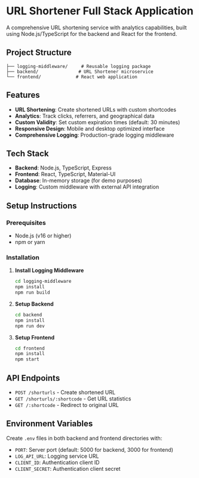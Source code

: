 # URL Shortener Full Stack Application

A comprehensive URL shortening service with analytics capabilities, built using Node.js/TypeScript for the backend and React for the frontend.

## Project Structure

```
├── logging-middleware/     # Reusable logging package
├── backend/               # URL Shortener microservice
└── frontend/             # React web application
```

## Features

- **URL Shortening**: Create shortened URLs with custom shortcodes
- **Analytics**: Track clicks, referrers, and geographical data
- **Custom Validity**: Set custom expiration times (default: 30 minutes)
- **Responsive Design**: Mobile and desktop optimized interface
- **Comprehensive Logging**: Production-grade logging middleware

## Tech Stack

- **Backend**: Node.js, TypeScript, Express
- **Frontend**: React, TypeScript, Material-UI
- **Database**: In-memory storage (for demo purposes)
- **Logging**: Custom middleware with external API integration

## Setup Instructions

### Prerequisites
- Node.js (v16 or higher)
- npm or yarn

### Installation

1. **Install Logging Middleware**
   ```bash
   cd logging-middleware
   npm install
   npm run build
   ```

2. **Setup Backend**
   ```bash
   cd backend
   npm install
   npm run dev
   ```

3. **Setup Frontend**
   ```bash
   cd frontend
   npm install
   npm start
   ```

## API Endpoints

- `POST /shorturls` - Create shortened URL
- `GET /shorturls/:shortcode` - Get URL statistics
- `GET /:shortcode` - Redirect to original URL

## Environment Variables

Create `.env` files in both backend and frontend directories with:
- `PORT`: Server port (default: 5000 for backend, 3000 for frontend)
- `LOG_API_URL`: Logging service URL
- `CLIENT_ID`: Authentication client ID
- `CLIENT_SECRET`: Authentication client secret 